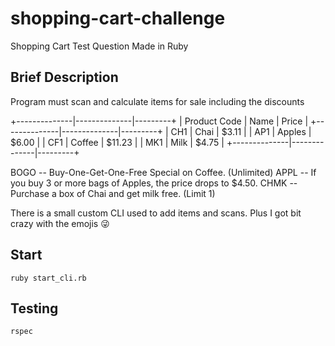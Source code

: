 # shopping-cart-challenge
Shopping Cart Test Question Made in Ruby
## Brief Description
Program must scan and calculate items for sale including the discounts

+--------------|--------------|---------+
| Product Code |     Name     |  Price  |
+--------------|--------------|---------+
|     CH1      |   Chai       |  $3.11  |
|     AP1      |   Apples     |  $6.00  |
|     CF1      |   Coffee     | $11.23  |
|     MK1      |   Milk       |  $4.75  |
+--------------|--------------|---------+

BOGO -- Buy-One-Get-One-Free Special on Coffee. (Unlimited)
APPL -- If you buy 3 or more bags of Apples, the price drops to $4.50.
CHMK -- Purchase a box of Chai and get milk free. (Limit 1)

There is a small custom CLI used to add items and scans. Plus I got bit crazy with the emojis 😜

## Start
```shell
ruby start_cli.rb
```
## Testing
```rspec```
